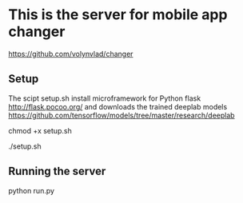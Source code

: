 # This is the server for mobile app changer
https://github.com/volynvlad/changer
## Setup
The scipt setup.sh install microframework for Python flask 
http://flask.pocoo.org/
and downloads the trained deeplab models
https://github.com/tensorflow/models/tree/master/research/deeplab

chmod +x setup.sh

./setup.sh

## Running the server
python run.py
